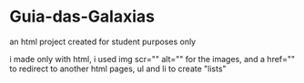 # Guia-das-Galaxias
an html project created for student purposes only

i made only with html, i used img scr="" alt="" for the images, and a href="" to redirect to another html pages, ul and li to create "lists"
